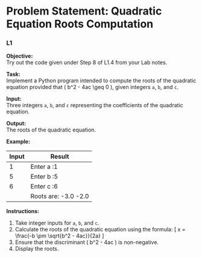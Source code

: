 # Problem Statement: Quadratic Equation Roots Computation

### L1

**Objective:**  
Try out the code given under Step 8 of L1.4 from your Lab notes.

**Task:**  
Implement a Python program intended to compute the roots of the quadratic equation provided that \( b^2 - 4ac \geq 0 \), given integers `a`, `b`, and `c`.

**Input:**  
Three integers `a`, `b`, and `c` representing the coefficients of the quadratic equation.

**Output:**  
The roots of the quadratic equation.

**Example:**

| Input | Result               |
|-------|----------------------|
| 1     | Enter a :1           |
| 5     | Enter b :5           |
| 6     | Enter c :6           |
|       | Roots are: -3.0 -2.0 |

**Instructions:**

1. Take integer inputs for `a`, `b`, and `c`.
2. Calculate the roots of the quadratic equation using the formula:
   \[
   x = \frac{-b \pm \sqrt{b^2 - 4ac}}{2a}
   \]
3. Ensure that the discriminant \( b^2 - 4ac \) is non-negative.
4. Display the roots.
